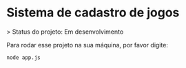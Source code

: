 <h1>Sistema de cadastro de jogos</h1>
> Status do projeto: Em desenvolvimento

Para rodar esse projeto na sua máquina, por favor digite:


```
node app.js
```
